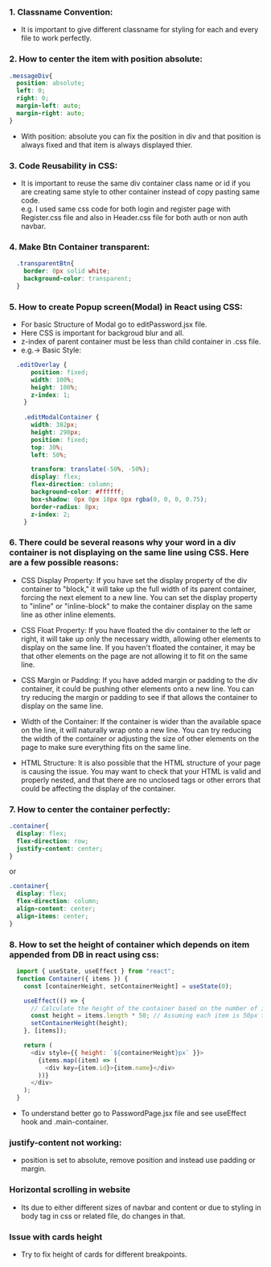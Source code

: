 ### 1. Classname Convention:
* It is important to give different classname for styling for each and every file to work perfectly.

### 2. How to center the item with position absolute:
```css
.messageDiv{
  position: absolute;
  left: 0;
  right: 0;
  margin-left: auto;
  margin-right: auto;
}
```
* With position: absolute you can fix the position in div and that position is always fixed and that item is always displayed thier.

### 3. Code Reusability in CSS:
* It is important to reuse the same div container class name or id if you are creating same style to other container instead of copy pasting same code. <br>
e.g. I used same css code for both login and register page with Register.css file and also in Header.css file for both auth or non auth navbar.

### 4. Make Btn Container transparent:
```css
  .transparentBtn{
    border: 0px solid white; 
    background-color: transparent;
  }
```

### 5. How to create Popup screen(Modal) in React using CSS:
* For basic Structure of Modal go to editPassword.jsx file.
* Here CSS is important for backgroud blur and all.
* z-index of parent container must be less than child container in .css file.
* e.g.-> Basic Style:
```css
  .editOverlay {
      position: fixed;
      width: 100%;
      height: 100%;
      z-index: 1;
    }
    
    .editModalContainer {
      width: 382px;
      height: 298px;
      position: fixed;
      top: 30%;
      left: 50%;

      transform: translate(-50%, -50%);
      display: flex;
      flex-direction: column;
      background-color: #ffffff;
      box-shadow: 0px 0px 18px 0px rgba(0, 0, 0, 0.75);
      border-radius: 8px;
      z-index: 2;
    }

```

### 6. There could be several reasons why your word in a div container is not displaying on the same line using CSS. Here are a few possible reasons:

* CSS Display Property: If you have set the display property of the div container to "block," it will take up the full width of its parent container, forcing the next element to a new line. You can set the display property to "inline" or "inline-block" to make the container display on the same line as other inline elements.

* CSS Float Property: If you have floated the div container to the left or right, it will take up only the necessary width, allowing other elements to display on the same line. If you haven't floated the container, it may be that other elements on the page are not allowing it to fit on the same line.

* CSS Margin or Padding: If you have added margin or padding to the div container, it could be pushing other elements onto a new line. You can try reducing the margin or padding to see if that allows the container to display on the same line.

* Width of the Container: If the container is wider than the available space on the line, it will naturally wrap onto a new line. You can try reducing the width of the container or adjusting the size of other elements on the page to make sure everything fits on the same line.

* HTML Structure: It is also possible that the HTML structure of your page is causing the issue. You may want to check that your HTML is valid and properly nested, and that there are no unclosed tags or other errors that could be affecting the display of the container.

### 7. How to center the container perfectly:
```css
.container{
  display: flex;
  flex-direction: row; 
  justify-content: center;
}
```

or

```css
.container{
  display: flex;
  flex-direction: column;
  align-content: center;
  align-items: center;
}
```

### 8. How to set the height of container which depends on item appended from DB in react using css:
```js
  import { useState, useEffect } from "react";
  function Container({ items }) {
    const [containerHeight, setContainerHeight] = useState(0);

    useEffect(() => {
      // Calculate the height of the container based on the number of items
      const height = items.length * 50; // Assuming each item is 50px tall
      setContainerHeight(height);
    }, [items]);

    return (
      <div style={{ height: `${containerHeight}px` }}>
        {items.map((item) => (
          <div key={item.id}>{item.name}</div>
        ))}
      </div>
    );
  }
```
* To understand better go to PasswordPage.jsx file and see useEffect hook and .main-container.

### justify-content not working:
* position is set to absolute, remove position and instead use padding or margin.

### Horizontal scrolling in website
- Its due to either different sizes of navbar and content or due to styling in body tag in css or related file, do changes in that.

### Issue with cards height
- Try to fix height of cards for different breakpoints.